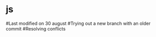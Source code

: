 # js
#Last modified on 30 august
#Trying out a new branch with an older commit
#Resolving conflicts
